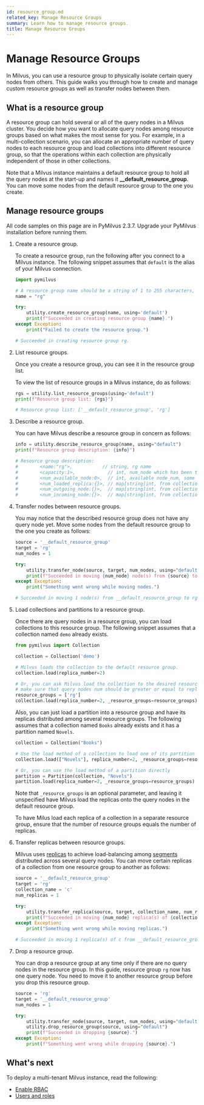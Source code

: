 ```yaml
---
id: resource_group.md
related_key: Manage Resource Groups
summary: Learn how to manage resource groups.
title: Manage Resource Groups
---
```


# Manage Resource Groups

In Milvus, you can use a resource group to physically isolate certain query nodes from others. This guide walks you through how to create and manage custom resource groups as well as transfer nodes between them.

## What is a resource group

A resource group can hold several or all of the query nodes in a Milvus cluster. You decide how you want to allocate query nodes among resource groups based on what makes the most sense for you. For example, in a multi-collection scenario, you can allocate an appropriate number of query nodes to each resource group and load collections into different resource group, so that the operations within each collection are physically independent of those in other collections.

Note that a Milvus instance maintains a default resource group to hold all the query nodes at the start-up and names it **__default_resource_group**. You can move some nodes from the default resource group to the one you create.

## Manage resource groups

<div class="alert note">

All code samples on this page are in PyMilvus 2.3.7. Upgrade your PyMilvus installation before running them.

</div>

1. Create a resource group.

    To create a resource group, run the following after you connect to a Milvus instance. The following snippet assumes that `default` is the alias of your Milvus connection.

    ```Python
    import pymilvus

    # A resource group name should be a string of 1 to 255 characters, starting with a letter or an underscore (_) and containing only numbers, letters, and underscores (_).
    name = "rg"

    try:
        utility.create_resource_group(name, using='default')
        print(f"Succeeded in creating resource group {name}.")
    except Exception:
        print("Failed to create the resource group.")

    # Succeeded in creating resource group rg.
    ```

2. List resource groups.

    Once you create a resource group, you can see it in the resource group list.

    To view the list of resource groups in a Milvus instance, do as follows:

    ```Python
    rgs = utility.list_resource_groups(using='default')
    print(f"Resource group list: {rgs}")

    # Resource group list: ['__default_resource_group', 'rg']
    ```

3. Describe a resource group.

    You can have Milvus describe a resource group in concern as follows:

    ```Python
    info = utility.describe_resource_group(name, using="default")
    print(f"Resource group description: {info}")

    # Resource group description: 
    #        <name:"rg">,           // string, rg name
    #        <capacity:1>,            // int, num_node which has been transfer to this rg
    #        <num_available_node:0>,  // int, available node_num, some node may shutdown
    #        <num_loaded_replica:{}>, // map[string]int, from collection_name to loaded replica of each collecion in this rg
    #        <num_outgoing_node:{}>,  // map[string]int, from collection_name to outgoging accessed node num by replica loaded in this rg 
    #        <num_incoming_node:{}>.  // map[string]int, from collection_name to incoming accessed node num by replica loaded in other rg
    ```

4. Transfer nodes between resource groups.

    You may notice that the described resource group does not have any query node yet. Move some nodes from the default resource group to the one you create as follows:

    ```Python
    source = '__default_resource_group'
    target = 'rg'
    num_nodes = 1

    try:
        utility.transfer_node(source, target, num_nodes, using="default")
        print(f"Succeeded in moving {num_node} node(s) from {source} to {target}.")
    except Exception:
        print("Something went wrong while moving nodes.")

    # Succeeded in moving 1 node(s) from __default_resource_group to rg.
    ```

5. Load collections and partitions to a resource group.

    Once there are query nodes in a resource group, you can load collections to this resource group. The following snippet assumes that a collection named `demo` already exists.

    ```Python
    from pymilvus import Collection

    collection = Collection('demo')

    # Milvus loads the collection to the default resource group.
    collection.load(replica_number=2)

    # Or, you can ask Milvus load the collection to the desired resource group.
    # make sure that query nodes num should be greater or equal to replica_number
    resource_groups = ['rg']
    collection.load(replica_number=2, _resource_groups=resource_groups) 
    ```

    Also, you can just load a partition into a resource group and have its replicas distributed among several resource groups. The following assumes that a collection named `Books` already exists and it has a partition named `Novels`.

    ```Python
    collection = Collection("Books")

    # Use the load method of a collection to load one of its partition
    collection.load(["Novels"], replica_number=2, _resource_groups=resource_groups)

    # Or, you can use the load method of a partition directly
    partition = Partition(collection, "Novels")
    partition.load(replica_number=2, _resource_groups=resource_groups)
    ```

    Note that `_resource_groups` is an optional parameter, and leaving it unspecified have Milvus load the replicas onto the query nodes in the default resource group.

    To have Milus load each replica of a collection in a separate resource group, ensure that the number of resource groups equals the number of replicas.

6. Transfer replicas between resource groups.

    Milvus uses [replicas](replica.md) to achieve load-balancing among [segments](glossary.md#Segment) distributed across several query nodes. You can move certain replicas of a collection from one resource group to another as follows:

    ```Python
    source = '__default_resource_group'
    target = 'rg'
    collection_name = 'c'
    num_replicas = 1

    try:
        utility.transfer_replica(source, target, collection_name, num_replicas, using="default")
        print(f"Succeeded in moving {num_node} replica(s) of {collection_name} from {source} to {target}.")
    except Exception:
        print("Something went wrong while moving replicas.")

    # Succeeded in moving 1 replica(s) of c from __default_resource_group to rg.
    ```

7. Drop a resource group.

    You can drop a resource group at any time only if there are no query nodes in the resource group. In this guide, resource group `rg` now has one query node. You need to move it to another resource group before you drop this resource group.

    ```Python
    source = 'rg'
    target = '__default_resource_group'
    num_nodes = 1

    try:
        utility.transfer_node(source, target, num_nodes, using="default")
        utility.drop_resource_group(source, using="default")
        print(f"Succeeded in dropping {source}.")
    except Exception:
        print(f"Something went wrong while dropping {source}.")
    ```

## What's next

To deploy a multi-tenant Milvus instance, read the following:

- [Enable RBAC](rbac.md)
- [Users and roles](users_and_roles.md)
